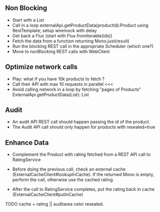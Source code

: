 

## Non Blocking
- Start with a List<productId>
- Call in a loop externalApi.getProductData(productId):Product using RestTemplate; setup wiremock with delay
- Get back a Flux<Product> (start with Flux.fromIterable(ids))
- Fetch the data from a function returning Mono.just(result)
- Run the blocking REST call in the appropriate Scheduler (which one?)
- Move to nonBlocking REST calls with WebClient

## Optimize network calls
- Play: what if you have 10k products to fetch ?
- Call their API with max 10 requests in parallel <<<
- Avoid calling network in a loop by fetching "pages of Products" 
  ExternalApi.getProductData(List<productId>): List<Product>
  
## Audit
- An audit API REST call should happen passing the id of the product.
- The Audit API call should only happen for products with resealed=true

## Enhance Data
- Complement the Product with rating fetched from a REST API call to RatingService 
- Before doing the previous call, check an external cache (ExternalCacheClient#lookupInCache). 
  If the returned Mono is empty, perform the call, otherwise use the cached rating.
  
- After the call to RatingService completes, put the rating back in cache (ExternalCacheClient#putInCache)

TODO cache + rating  ||  auditarea celor resealed.